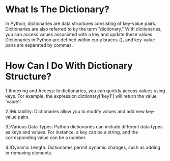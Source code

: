 # What Is The Dictionary?

In Python, dictionaries are data structures consisting of key-value pairs. Dictionaries are also referred to by the term "dictionary." With dictionaries, you can access values associated with a key and update these values. Dictionaries in Python are defined within curly braces {}, and key-value pairs are separated by commas.

# How Can I Do With Dictionary Structure?

1.)Indexing and Access: In dictionaries, you can quickly access values using keys. For example, the expression dictionary['key1'] will return the value 'value1'.

2.)Mutability: Dictionaries allow you to modify values and add new key-value pairs.

3.)Various Data Types: Python dictionaries can include different data types as keys and values. For instance, a key can be a string, and the corresponding value can be a number.

4.)Dynamic Length: Dictionaries permit dynamic changes, such as adding or removing elements.